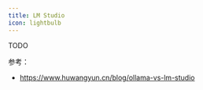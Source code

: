 ```yaml
---
title: LM Studio
icon: lightbulb
---
```



TODO


参考：
- https://www.huwangyun.cn/blog/ollama-vs-lm-studio


